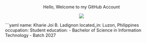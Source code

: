 <p align="center">
  Hello, Welcome to my GitHub Account
</p>
<p align="center">
  <img src="https://media4.giphy.com/media/v1.Y2lkPTc5MGI3NjExOWFhbGRuOG04d3ZiMGp4dTFobWl0ZmI3bXFxdmY2d2pqMXl2MWRpaiZlcD12MV9pbnRlcm5hbF9naWZfYnlfaWQmY3Q9Zw/ASd0Ukj0y3qMM/giphy.gif" />
</p>
```yaml
name: Kharie Joi B. Ladignon
located_in: Luzon, Philippines
occupation: Student
education:
  - Bachelor of Science in Information Technology
  - Batch 2027
